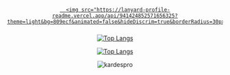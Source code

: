 
<div align="center">

   <a href="https://discord.com/users/941424852571656325" target="_blank">

      <img src="https://lanyard-profile-readme.vercel.app/api/941424852571656325?theme=light&bg=809ecf&animated=false&hideDiscrim=true&borderRadius=30px&idleMessage=Su%20anda%20aktif%20degil">

   </a>

### 

[![Top Langs](https://github-readme-stats.vercel.app/api?username=whiskydev11&theme=synthwave&show_icons=true)](https://github.com/whiskydev11/whiskydev11?old_theme=react)

[![Top Langs](https://github-readme-stats.vercel.app/api/top-langs/?username=whiskydev11&hide=go,php,svelte&show_icons=true&theme=react)](https://github.com/whiskydev11/whiskydev11)

<img src="https://komarev.com/ghpvc/?username=whiskydev11&label=Ziyaretçi%20Sayısı&color=0066ff" alt="kardespro" />
